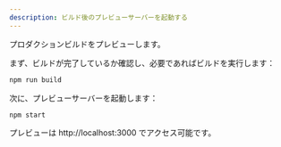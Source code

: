 ```yaml
---
description: ビルド後のプレビューサーバーを起動する
---
```


プロダクションビルドをプレビューします。

まず、ビルドが完了しているか確認し、必要であればビルドを実行します：

```bash
npm run build
```

次に、プレビューサーバーを起動します：

```bash
npm start
```

プレビューは http://localhost:3000 でアクセス可能です。
